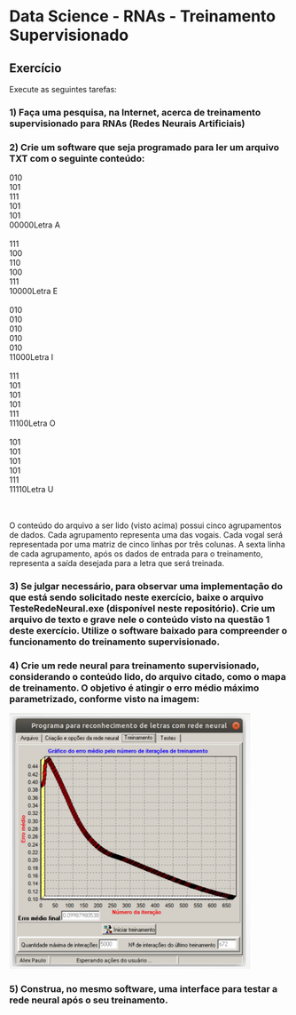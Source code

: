 # Data Science - RNAs - Treinamento Supervisionado

## Exercício

Execute as seguintes tarefas:

### 1) Faça uma pesquisa, na Internet, acerca de treinamento supervisionado para RNAs (Redes Neurais Artificiais)

### 2) Crie um software que seja programado para ler um arquivo TXT com o seguinte conteúdo:

010 <br/>
101 <br/>
111 <br/>
101 <br/>
101 <br/>
00000Letra A <br/>
 <br/>
111 <br/>
100 <br/>
110 <br/>
100 <br/>
111 <br/>
10000Letra E <br/>
 <br/>
010 <br/>
010 <br/>
010 <br/>
010 <br/>
010 <br/>
11000Letra I <br/>
 <br/>
111 <br/>
101 <br/>
101 <br/>
101 <br/>
111 <br/>
11100Letra O <br/>
 <br/>
101 <br/>
101 <br/>
101 <br/>
101 <br/>
111 <br/>
11110Letra  U <br/>
 <br/>
 <br/>

O conteúdo do arquivo a ser lido (visto acima) possui cinco agrupamentos de dados. 
Cada agrupamento representa uma das vogais. Cada vogal será representada por uma
matriz de cinco linhas por três colunas. A sexta linha de cada agrupamento, após
os dados de entrada para o treinamento, representa a saída desejada para a letra
que será treinada.
 <br/>

### 3) Se julgar necessário, para observar uma implementação do que está sendo solicitado neste exercício, baixe o arquivo TesteRedeNeural.exe (disponível neste repositório). Crie um arquivo de texto e grave nele o conteúdo visto na questão 1 deste exercício. Utilize o software baixado para compreender o funcionamento do treinamento supervisionado. 


### 4) Crie um rede neural para treinamento supervisionado, considerando o conteúdo lido, do arquivo citado, como o mapa de treinamento. O objetivo é atingir o erro médio máximo parametrizado, conforme visto na imagem:

![Drag Racing](./rna_letras_treinamento.png)

### 5) Construa, no mesmo software, uma interface para testar a rede neural após o seu treinamento.
